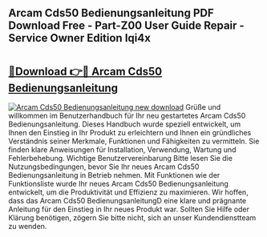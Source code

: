## Arcam Cds50 Bedienungsanleitung PDF Download Free - Part-Z00 User Guide Repair - Service Owner Edition Iqi4x

# <h2><a href="http://df1vg2d.blite.top/?on=Arcam+Cds50+Bedienungsanleitung">🔗Download 👉🔴 Arcam Cds50 Bedienungsanleitung</a></h2>

[![Arcam Cds50 Bedienungsanleitung new download](https://i.imgur.com/lujVjoI.png)](http://df1vg2d.blite.top/?on=Arcam+Cds50+Bedienungsanleitung)
Grüße und willkommen im Benutzerhandbuch für Ihr neu gestartetes Arcam Cds50 Bedienungsanleitung. Dieses Handbuch wurde speziell entwickelt, um Ihnen den Einstieg in Ihr Produkt zu erleichtern und Ihnen ein gründliches Verständnis seiner Merkmale, Funktionen und Fähigkeiten zu vermitteln. Sie finden klare Anweisungen für Installation, Verwendung, Wartung und Fehlerbehebung. Wichtige Benutzervereinbarung Bitte lesen Sie die Nutzungsbedingungen, bevor Sie Ihr neues Arcam Cds50 Bedienungsanleitung in Betrieb nehmen. Mit Funktionen wie der Funktionsliste wurde Ihr neues Arcam Cds50 Bedienungsanleitung entwickelt, um die Produktivität und Effizienz zu maximieren. Wir hoffen, dass das Arcam Cds50 BedienungsanleitungD eine klare und prägnante Anleitung für den Einstieg in Ihr neues Produkt war. Sollten Sie Hilfe oder Klärung benötigen, zögern Sie bitte nicht, sich an unser Kundendienstteam zu wenden.
